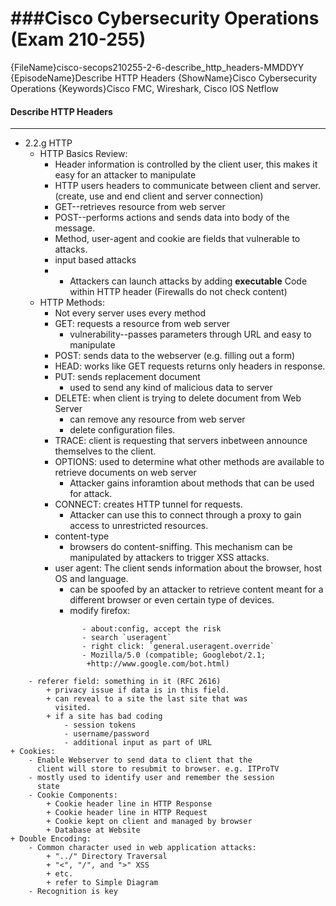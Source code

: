 ###Cisco Cybersecurity Operations (Exam 210-255)
============================================================
{FileName}cisco-secops210255-2-6-describe_http_headers-MMDDYY
{EpisodeName}Describe HTTP Headers
{ShowName}Cisco Cybersecurity Operations
{Keywords}Cisco FMC, Wireshark, Cisco IOS Netflow
#### Describe HTTP Headers
------------------------------------------------------------
* 2.2.g HTTP
	+ HTTP Basics Review:
		- Header information is controlled by the client user, this makes it easy for an attacker to manipulate 
		- HTTP users headers to communicate between client and 
		  server. (create, use and end client and server
		  connection)
		- GET--retrieves resource from web server
		- POST--performs actions and sends data into body of the
		  message. 
		- Method, user-agent and cookie are fields that
		  vulnerable to attacks.
		- input based attacks
		- + Attackers can launch attacks by adding
	       **executable** Code within HTTP header (Firewalls do
		  not check content)
	+ HTTP Methods:
		- Not every server uses every method
		- GET: requests a resource from web server
			+ vulnerability--passes parameters through URL 
			  and easy to manipulate
		- POST: sends data to the webserver (e.g. filling out a
		  form)
		- HEAD: works like GET requests returns only
		  headers in response.
		- PUT: sends replacement document 
			+ used to send any kind of malicious data to server
		- DELETE: when client is trying to delete document from
		  Web Server
			+ can remove any resource from web server
			+ delete configuration files.
		- TRACE: client is requesting that servers inbetween
		  announce themselves to the client.
		- OPTIONS: used to determine what other methods are
		  available to retrieve documents on web server
			+  Attacker gains inforamtion about methods that
			   can be used for attack.
		- CONNECT: creates HTTP tunnel for requests.
			+ Attacker can use this to connect through a proxy
			  to gain access to unrestricted resources.
		- content-type
			+ browsers do content-sniffing.  This mechanism can
			  be manipulated by attackers to trigger XSS
			  attacks.
		- user agent: The client sends information about the
		  browser, host OS and language.
			+ can be spoofed by an attacker to retrieve content
			  meant for a different browser or even certain
			  type of devices.
			+ modify firefox:
```
				- about:config, accept the risk
				- search `useragent`
				- right click: `general.useragent.override`
				- Mozilla/5.0 (compatible; Googlebot/2.1;
				 +http://www.google.com/bot.html)
```
		- referer field: something in it (RFC 2616)
			+ privacy issue if data is in this field.
			+ can reveal to a site the last site that was
			  visited.
			+ if a site has bad coding
				- session tokens
				- username/password
				- additional input as part of URL
	+ Cookies:
		- Enable Webserver to send data to client that the
		  client will store to resubmit to browser. e.g. ITProTV
		- mostly used to identify user and remember the session
		  state
		- Cookie Components:
			+ Cookie header line in HTTP Response
			+ Cookie header line in HTTP Request
			+ Cookie kept on client and managed by browser
			+ Database at Website
	+ Double Encoding:
		- Common character used in web application attacks:
			+ "../" Directory Traversal
			+ "<", "/", and ">" XSS 
			+ etc.
			+ refer to Simple Diagram
		- Recognition is key